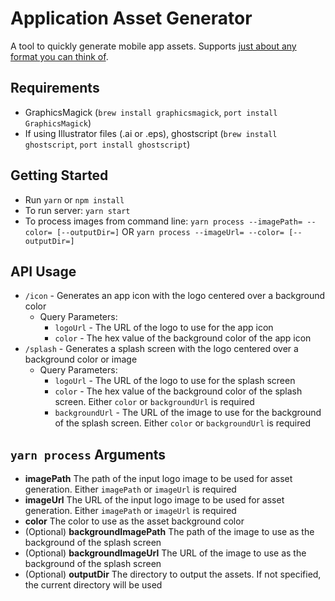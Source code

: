 # Application Asset Generator

A tool to quickly generate mobile app assets. Supports [just about any format you can think of](http://www.graphicsmagick.org/formats.html).

## Requirements

* GraphicsMagick (`brew install graphicsmagick`, `port install GraphicsMagick`)
* If using Illustrator files (.ai or .eps), ghostscript (`brew install ghostscript`, `port install ghostscript`)

## Getting Started

* Run `yarn` or `npm install`
* To run server: `yarn start`
* To process images from command line: `yarn process --imagePath= --color= [--outputDir=]` OR `yarn process --imageUrl= --color= [--outputDir=]`

## API Usage

* `/icon` - Generates an app icon with the logo centered over a background color
  * Query Parameters:
    * `logoUrl` - The URL of the logo to use for the app icon
    * `color` - The hex value of the background color of the app icon
* `/splash` - Generates a splash screen with the logo centered over a background color or image
  * Query Parameters:
    * `logoUrl` - The URL of the logo to use for the splash screen
    * `color` - The hex value of the background color of the splash screen. Either `color` or `backgroundUrl` is required
    * `backgroundUrl` - The URL of the image to use for the background of the splash screen. Either `color` or `backgroundUrl` is required

## `yarn process` Arguments

* **imagePath** The path of the input logo image to be used for asset generation. Either `imagePath` or `imageUrl` is required
* **imageUrl** The URL of the input logo image to be used for asset generation. Either `imagePath` or `imageUrl` is required
* **color** The color to use as the asset background color
* (Optional) **backgroundImagePath** The path of the image to use as the background of the splash screen
* (Optional) **backgroundImageUrl** The URL of the image to use as the background of the splash screen
* (Optional) **outputDir** The directory to output the assets. If not specified, the current directory will be used
